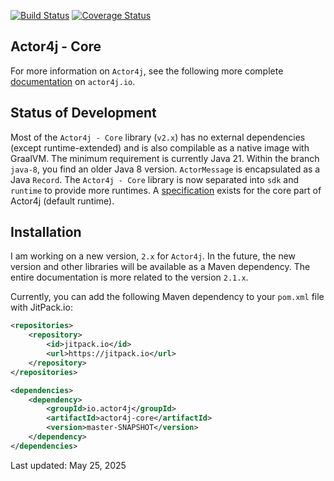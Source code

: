 [![Build Status](https://travis-ci.org/relvaner/actor4j-core.svg?branch=master)](https://travis-ci.org/relvaner/actor4j-core)
[![Coverage Status](https://coveralls.io/repos/github/relvaner/actor4j-core/badge.svg?branch=master)](https://coveralls.io/github/relvaner/actor4j-core?branch=master)

## Actor4j - Core ##

For more information on `Actor4j`, see the following more complete [documentation](https://actor4j.io/documentation/) on `actor4j.io`.

## Status of Development ##

Most of the `Actor4j - Core` library (`v2.x`) has no external dependencies (except runtime-extended) and is also compilable as a native image with GraalVM. The minimum requirement is currently Java 21. Within the branch `java-8`, you find an older Java 8 version. `ActorMessage` is encapsulated as a Java `Record`. The `Actor4j - Core` library is now separated into `sdk` and `runtime` to provide more runtimes. A [specification](https://github.com/relvaner/actor4j-spec) exists for the core part of Actor4j (default runtime).

## Installation ##

I am working on a new version, `2.x` for `Actor4j`. In the future, the new version and other libraries will be available as a Maven dependency. The entire documentation is more related to the version `2.1.x`.

Currently, you can add the following Maven dependency to your `pom.xml` file with JitPack.io:

```xml
<repositories>
	<repository>
		<id>jitpack.io</id>
		<url>https://jitpack.io</url>
	</repository>
</repositories>

<dependencies>
	<dependency>
		<groupId>io.actor4j</groupId>
		<artifactId>actor4j-core</artifactId>
		<version>master-SNAPSHOT</version>
	</dependency>
</dependencies>
```

Last updated: May 25, 2025